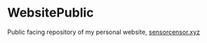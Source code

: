 # WebsitePublic
Public facing repository of my personal website, [sensorcensor.xyz](https://www.sensorcensor.xyz)
